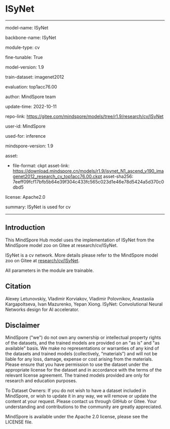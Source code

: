 # ISyNet

---

model-name: ISyNet

backbone-name: ISyNet

module-type: cv

fine-tunable: True

model-version: 1.9

train-dataset: imagenet2012

evaluation: top1acc76.00

author: MindSpore team

update-time: 2022-10-11

repo-link: <https://gitee.com/mindspore/models/tree/r1.9/research/cv/ISyNet>

user-id: MindSpore

used-for: inference

mindspore-version: 1.9

asset:

-
    file-format: ckpt
    asset-link: <https://download.mindspore.cn/models/r1.9/isynet_N1_ascend_v190_imagenet2012_research_cv_top1acc76.00.ckpt>
    asset-sha256: 7eeff09fcf17bfb5b64e39f304c433fc565c023d1e46e78d5424a5d370c0dbd5

license: Apache2.0

summary: ISyNet is used for cv

---

## Introduction

This MindSpore Hub model uses the implementation of ISyNet from the MindSpore model zoo on Gitee at research/cv/ISyNet.

ISyNet is a cv network. More details please refer to the MindSpore model zoo on Gitee at [research/cv/ISyNet](https://gitee.com/mindspore/models/blob/r1.9/research/cv/ISyNet/README.md).

All parameters in the module are trainable.

## Citation

Alexey Letunovskiy, Vladimir Korviakov, Vladimir Polovnikov, Anastasiia Kargapoltseva, Ivan Mazurenko, Yepan Xiong. ISyNet: Convolutional Neural Networks design for AI accelerator.

## Disclaimer

MindSpore ("we") do not own any ownership or intellectual property rights of the datasets, and the trained models are provided on an "as is" and "as available" basis. We make no representations or warranties of any kind of the datasets and trained models (collectively, “materials”) and will not be liable for any loss, damage, expense or cost arising from the materials. Please ensure that you have permission to use the dataset under the appropriate license for the dataset and in accordance with the terms of the relevant license agreement. The trained models provided are only for research and education purposes.

To Dataset Owners: If you do not wish to have a dataset included in MindSpore, or wish to update it in any way, we will remove or update the content at your request. Please contact us through GitHub or Gitee. Your understanding and contributions to the community are greatly appreciated.

MindSpore is available under the Apache 2.0 license, please see the LICENSE file.

